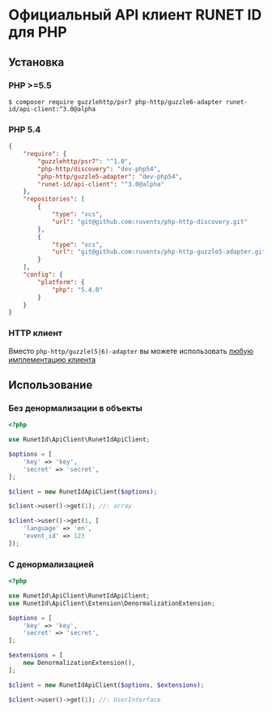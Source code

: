 # Официальный API клиент RUNET ID для PHP

## Установка

### PHP \>=5.5

`$ composer require guzzlehttp/psr7 php-http/guzzle6-adapter runet-id/api-client:^3.0@alpha`

### PHP 5.4

```json
{
    "require": {
        "guzzlehttp/psr7": "^1.0",
        "php-http/discovery": "dev-php54",
        "php-http/guzzle5-adapter": "dev-php54",
        "runet-id/api-client": "^3.0@alpha"
    },
    "repositories": [
        {
            "type": "vcs",
            "url": "git@github.com:ruvents/php-http-discovery.git"
        },
        {
            "type": "vcs",
            "url": "git@github.com:ruvents/php-http-guzzle5-adapter.git"
        }
    ],
    "config": {
        "platform": {
            "php": "5.4.0"
        }
    }
}
```

### HTTP клиент

Вместо `php-http/guzzle(5|6)-adapter` вы можете использовать [любую имплементацию клиента](https://packagist.org/providers/php-http/client-implementation)

## Использование

### Без денормализации в объекты

```php
<?php

use RunetId\ApiClient\RunetIdApiClient;

$options = [
    'key' => 'key',
    'secret' => 'secret',
];

$client = new RunetIdApiClient($options);

$client->user()->get(1); //: array

$client->user()->get(1, [
    'language' => 'en',
    'event_id' => 123
]);
```

### С денормализацией

```php
<?php

use RunetId\ApiClient\RunetIdApiClient;
use RunetId\ApiClient\Extension\DenormalizationExtension;

$options = [
    'key' => 'key',
    'secret' => 'secret',
];

$extensions = [
    new DenormalizationExtension(),
];

$client = new RunetIdApiClient($options, $extensions);

$client->user()->get(1); //: UserInterface
```
